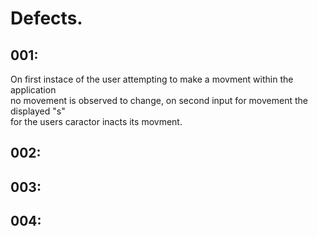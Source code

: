  
# Defects.  
  
## 001:  
  On first instace of the user attempting to make a movment within the application  
  no movement is observed to change, on second input for movement the displayed "s"  
  for the users caractor inacts its movment. 
## 002:  
## 003:  
## 004:
